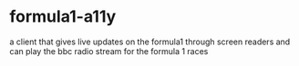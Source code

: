 # formula1-a11y
a client that gives live updates on the formula1 through screen readers and can play the bbc radio stream for the formula 1 races
